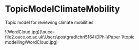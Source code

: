 # TopicModelClimateMobility
Topic model for reviewing climate mobilities


![WordCloud.jpg](\\ouce-file2.ouce.ox.ac.uk\Users\postgrad\chri5164\DPhil\Paper 1\topic modelling\WordCloud.jpg)

